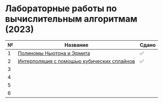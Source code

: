 # Лабораторные работы по вычислительным алгоритмам (2023)

| № | Название | Сдано |  
| --- | --- | --- |
| 1 | [Полиномы Ньютона и Эрмита](https://github.com/XTDimasXT/BMSTU-CA/tree/master/lab_01) | ✅ |
| 2 | [Интерполяция с помощью кубических сплайнов](https://github.com/XTDimasXT/BMSTU-CA/tree/master/lab_02) | ✅ |
| 3 |  |  |
| 4 |  |  |
| 5 |  |  |
| 6 |  |  |
